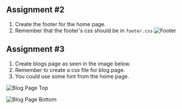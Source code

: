 ## Assignment #2

1. Create the footer for the home page.
1. Remember that the footer's css should be in `footer.css`
![Footer](https://github.com/cremirdevio/personal-portfolio/blob/main/images/footer.png)

## Assignment #3
1. Create blogs page as seen in the image below.
1. Remember to create a css file for blog page.
1. You could use some hint from the home page.

![Blog Page Top](https://github.com/cremirdevio/personal-portfolio/blob/main/images/blogs-1.png)

![Blog Page Bottom](https://github.com/cremirdevio/personal-portfolio/blob/main/images/blogs-2.png)
